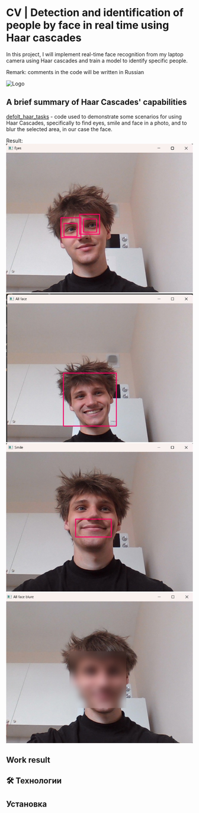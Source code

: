 # CV | Detection and identification of people by face in real time using Haar cascades

In this project, I will implement real-time face recognition from my laptop camera using Haar cascades and train a model to identify specific people.

Remark: comments in the code will be written in Russian

![Logo](test\Sasha.jpg)

## A brief summary of Haar Cascades' capabilities
[defolt_haar_tasks](defolt_haar_tasks.py) - code used to demonstrate some scenarios for using Haar Cascades, specifically to find eyes, smile and face in a photo, and to blur the selected area, in our case the face.

Result:
![eyes](images_to_report/eyes.jpg)
![face](images_to_report\face.jpg)
![smile](images_to_report/smile.jpg)
![blure](images_to_report\blure.jpg)

## Work result

## 🛠️ Технологии


## Установка
